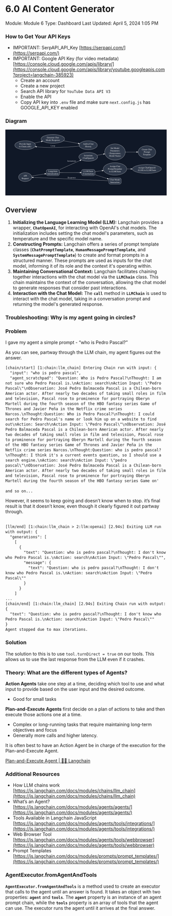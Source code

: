 # 6.0 AI Content Generator

Module: Module 6
Type: Dashboard
Last Updated: April 5, 2024 1:05 PM

### How to Get Your API Keys

- IMPORTANT: SerpAPI_API_Key [https://serpapi.com/](https://serpapi.com/)
- IMPORTANT: Google API Key (for video metadata) [https://console.cloud.google.com/apis/library/](https://console.cloud.google.com/apis/library/youtube.googleapis.com?project=langchain-385923)
    - Create an account
    - Create a new project
    - Search API library for `YouTube Data API V3`
    - Enable the API
    - Copy API key into `.env` file and make sure `next.config.js` has GOOGLE_API_KEY enabled

### Diagram

![Untitled](6%200%20AI%20Content%20Generator%2012898625343a4a7c85cefbe86dcf3bbe/Untitled.png)

## Overview

1. **Initializing the Language Learning Model (LLM):** Langchain provides a wrapper, **`ChatOpenAI`**, for interacting with OpenAI's chat models. The initialization includes setting the chat model's parameters, such as temperature and the specific model name.
2. **Constructing Prompts:** Langchain offers a series of prompt template classes (**`ChatPromptTemplate`**, **`HumanMessagePromptTemplate`**, and **`SystemMessagePromptTemplate`**) to create and format prompts in a structured manner. These prompts are used as inputs for the chat model, informing it of its role and the context it's operating within.
3. **Maintaining Conversational Context:** Langchain facilitates chaining together interactions with the chat model via the **`LLMChain`** class. This chain maintains the context of the conversation, allowing the chat model to generate responses that consider past interactions.
4. **Interaction with the Chat Model:** The **`call`** method in **`LLMChain`** is used to interact with the chat model, taking in a conversation prompt and returning the model's generated response.

### Troubleshooting: Why is my agent going in circles?

### Problem

I gave my agent a simple prompt - “who is Pedro Pascal?”

As you can see, partway through the LLM chain, my agent figures out the answer.

```tsx
[chain/start] [1:chain:llm_chain] Entering Chain run with input: {
  "input": "who is pedro pascal",
  "agent_scratchpad": "Question: Who is Pedro Pascal?\nThought: I am not sure who Pedro Pascal is.\nAction: search\nAction Input: \"Pedro Pascal\"\nObservation: José Pedro Balmaceda Pascal is a Chilean-born American actor. After nearly two decades of taking small roles in film and television, Pascal rose to prominence for portraying Oberyn Martell during the fourth season of the HBO fantasy series Game of Thrones and Javier Peña in the Netflix crime series Narcos.\nThought:Question: Who is Pedro Pascal?\nThought: I could search for Pedro Pascal's name or look him up on a website to find out\nAction: Search\nAction Input: \"Pedro Pascal\"\nObservation: José Pedro Balmaceda Pascal is a Chilean-born American actor. After nearly two decades of taking small roles in film and television, Pascal rose to prominence for portraying Oberyn Martell during the fourth season of the HBO fantasy series Game of Thrones and Javier Peña in the Netflix crime series Narcos.\nThought:Question: who is pedro pascal?\nThought: I think it's a current events question, so I should use a search engine.\nAction: search\nAction Input: \"pedro pascal\"\nObservation: José Pedro Balmaceda Pascal is a Chilean-born American actor. After nearly two decades of taking small roles in film and television, Pascal rose to prominence for portraying Oberyn Martell during the fourth season of the HBO fantasy series Game on'

and so on...
```

However, it seems to keep going and doesn’t know when to stop. it’s final result is that it doesn’t know, even though it clearly figured it out partway through.

```tsx

[llm/end] [1:chain:llm_chain > 2:llm:openai] [2.94s] Exiting LLM run with output: {
  "generations": [
    [
      {
        "text": "Question: who is pedro pascal?\nThought: I don't know who Pedro Pascal is.\nAction: search\nAction Input: \"Pedro Pascal\"",
        "message": {
          "text": "Question: who is pedro pascal?\nThought: I don't know who Pedro Pascal is.\nAction: search\nAction Input: \"Pedro Pascal\""
        }
      }
    ]
...
[chain/end] [1:chain:llm_chain] [2.94s] Exiting Chain run with output: {
  "text": "Question: who is pedro pascal?\nThought: I don't know who Pedro Pascal is.\nAction: search\nAction Input: \"Pedro Pascal\""
}
Agent stopped due to max iterations.
```

### Solution

The solution to this is to use `tool.turnDirect = true`  on our tools. This allows us to use the last response from the LLM even if it crashes.

### Theory: What are the different types of Agents?

**Action Agents** take one step at a time, deciding which tool to use and what input to provide based on the user input and the desired outcome.

- Good for small tasks

**Plan-and-Execute Agents** first decide on a plan of actions to take and then execute those actions one at a time. 

- Complex or long-running tasks that require maintaining long-term objectives and focus
- Generally more calls and higher latency.

It is often best to have an Action Agent be in charge of the execution for the Plan-and-Execute Agent.

[Plan-and-Execute Agent | 🦜️🔗 Langchain](https://js.langchain.com/docs/modules/agents/agents/plan_execute/)

### Additional Resources

- How LLM chains work [https://js.langchain.com/docs/modules/chains/llm_chain](https://js.langchain.com/docs/modules/chains/llm_chain)
- What’s an Agent? [https://js.langchain.com/docs/modules/agents/agents/](https://js.langchain.com/docs/modules/agents/agents/)
- Tools Available in Langchain JavaScript [https://js.langchain.com/docs/modules/agents/tools/integrations/](https://js.langchain.com/docs/modules/agents/tools/integrations/)
- Web Browser Tool [https://js.langchain.com/docs/modules/agents/tools/webbrowser](https://js.langchain.com/docs/modules/agents/tools/webbrowser)
- Prompt Templates [https://js.langchain.com/docs/modules/prompts/prompt_templates/](https://js.langchain.com/docs/modules/prompts/prompt_templates/)

### AgentExecutor.fromAgentAndTools

**`AgentExecutor.fromAgentAndTools`** is a method used to create an executor that calls to the agent until an answer is found. It takes an object with two properties: **`agent`** and **`tools`**. The **`agent`** property is an instance of an agent prompt chain, while the **`tools`** property is an array of tools that the agent can use. The executor runs the agent until it arrives at the final answer.